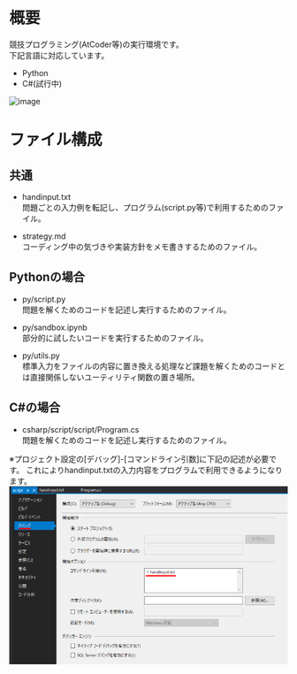 # 概要  
競技プログラミング(AtCoder等)の実行環境です。  
下記言語に対応しています。  
- Python  
- C#(試行中)  

![image](image.png)

# ファイル構成
## 共通
- handinput.txt  
問題ごとの入力例を転記し、プログラム(script.py等)で利用するためのファイル。  

- strategy.md  
コーディング中の気づきや実装方針をメモ書きするためのファイル。  

## Pythonの場合
- py/script.py  
問題を解くためのコードを記述し実行するためのファイル。  

- py/sandbox.ipynb  
部分的に試したいコードを実行するためのファイル。  

- py/utils.py  
標準入力をファイルの内容に置き換える処理など課題を解くためのコードとは直接関係しないユーティリティ関数の置き場所。

## C#の場合
- csharp/script/script/Program.cs  
問題を解くためのコードを記述し実行するためのファイル。  

※プロジェクト設定の[デバッグ]-[コマンドライン引数]に下記の記述が必要です。
これによりhandinput.txtの入力内容をプログラムで利用できるようになります。  
![image2](vs_Debug.png)
